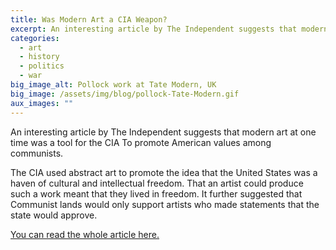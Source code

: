 ```yaml
---
title: Was Modern Art a CIA Weapon?
excerpt: An interesting article by The Independent suggests that modern art at one time was a tool for the CIA To promote American values among communists.
categories:
  - art
  - history
  - politics
  - war
big_image_alt: Pollock work at Tate Modern, UK
big_image: /assets/img/blog/pollock-Tate-Modern.gif
aux_images: ""
---
```

An interesting article by The Independent suggests that modern art at one time was a tool for the CIA To promote American values among communists.

The CIA used abstract art to promote the idea that the United States was a haven of cultural and intellectual freedom. That an artist could produce such a work meant that they lived in freedom. It further suggested that Communist lands would only support artists who made statements that the state would approve.

<a href="http://www.independent.co.uk/news/world/modern-art-was-cia-weapon-1578808.html" title="Was Modern Art a CIA weapon during the Cold War?" target="_blank"><i class="icon-link-external"></i> You can read the whole article here.</a>